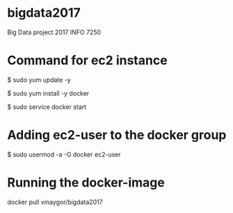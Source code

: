 # bigdata2017
Big Data project 2017 INFO 7250

# Command for ec2 instance

$ sudo yum update -y

$ sudo yum install -y docker

$ sudo service docker start

# Adding ec2-user to the docker group

$ sudo usermod -a -G docker ec2-user

# Running the docker-image

docker pull vinaygor/bigdata2017
